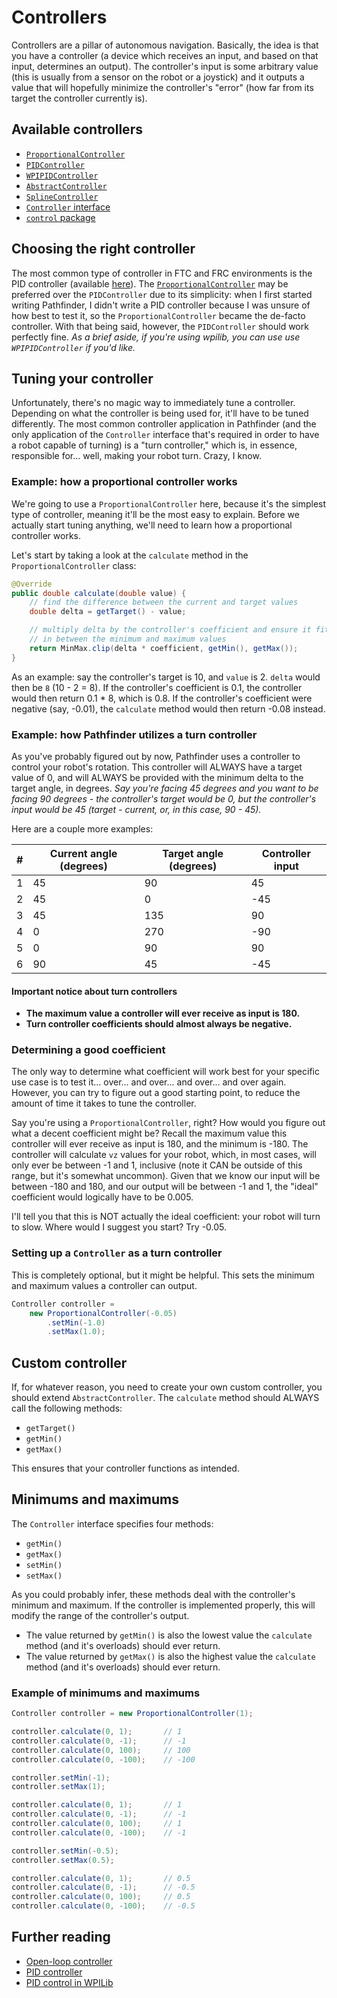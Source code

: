# Controllers
Controllers are a pillar of autonomous navigation. Basically, the idea is
that you have a controller (a device which receives an input, and based on
that input, determines an output). The controller's input is some arbitrary
value (this is usually from a sensor on the robot or a joystick) and it outputs
a value that will hopefully minimize the controller's "error" (how far from
its target the controller currently is).

## Available controllers
- [`ProportionalController`](../pathfinder2-kinematics/src/main/java/me/wobblyyyy/pathfinder2/control/ProportionalController.java)
- [`PIDController`](../pathfinder2-kinematics/src/main/java/me/wobblyyyy/pathfinder2/control/PIDController.java)
- [`WPIPIDController`](../pathfinder2-frc/src/main/java/me/wobblyyyy/pathfinder2/wpilib/WPIPIDController.java)
- [`AbstractController`](../pathfinder2-kinematics/src/main/java/me/wobblyyyy/pathfinder2/control/AbstractController.java)
- [`SplineController`](../pathfinder2-kinematics/src/main/java/me/wobblyyyy/pathfinder2/control/SplineController.java)
- [`Controller` interface](../pathfinder2-kinematics/src/main/java/me/wobblyyyy/pathfinder2/control/Controller.java)
- [`control` package](../pathfinder2-kinematics/src/main/java/me/wobblyyyy/pathfinder2/control/)

## Choosing the right controller
The most common type of controller in FTC and FRC environments is the PID
controller (available [here](../pathfinder2-kinematics/src/main/java/me/wobblyyyy/pathfinder2/control/PIDController.java)).
The [`ProportionalController`](../pathfinder2-kinematics/src/main/java/me/wobblyyyy/pathfinder2/control/ProportionalController.java)
may be preferred over the `PIDController` due to its simplicity: when I first
started writing Pathfinder, I didn't write a PID controller because I was unsure
of how best to test it, so the `ProportionalController` became the de-facto
controller. With that being said, however, the `PIDController` should work
perfectly fine. _As a brief aside, if you're using wpilib, you can use use
`WPIPIDController` if you'd like._

## Tuning your controller
Unfortunately, there's no magic way to immediately tune a controller.
Depending on what the controller is being used for, it'll have to be tuned
differently. The most common controller application in Pathfinder (and the only
application of the `Controller` interface that's required in order to have a
robot capable of turning) is a "turn controller," which is, in essence,
responsible for... well, making your robot turn. Crazy, I know.

### Example: how a proportional controller works
We're going to use a `ProportionalController` here, because it's the simplest
type of controller, meaning it'll be the most easy to explain. Before we
actually start tuning anything, we'll need to learn how a proportional
controller works.

Let's start by taking a look at the `calculate` method in the
`ProportionalController` class:
```java
@Override
public double calculate(double value) {
    // find the difference between the current and target values
    double delta = getTarget() - value;

    // multiply delta by the controller's coefficient and ensure it fits
    // in between the minimum and maximum values
    return MinMax.clip(delta * coefficient, getMin(), getMax());
}
```

As an example: say the controller's target is 10, and `value` is 2. `delta`
would then be `8` (10 - 2 = 8). If the controller's coefficient is 0.1, the
controller would then return 0.1 * 8, which is 0.8. If the controller's
coefficient were negative (say, -0.01), the `calculate` method would then
return -0.08 instead.

### Example: how Pathfinder utilizes a turn controller
As you've probably figured out by now, Pathfinder uses a controller to control
your robot's rotation. This controller will ALWAYS have a target value of 0,
and will ALWAYS be provided with the minimum delta to the target angle, in
degrees. _Say you're facing 45 degrees and you want to be facing 90 degrees -
the controller's target would be 0, but the controller's input would be 45
(target - current, or, in this case, 90 - 45)._

Here are a couple more examples:

| # | Current angle (degrees) | Target angle (degrees) | Controller input |
|---|-------------------------|------------------------|------------------|
| 1 | 45                      | 90                     | 45               |
| 2 | 45                      | 0                      | -45              |
| 3 | 45                      | 135                    | 90               |
| 4 | 0                       | 270                    | -90              |
| 5 | 0                       | 90                     | 90               |
| 6 | 90                      | 45                     | -45              |

#### Important notice about turn controllers
- __The maximum value a controller will ever receive as input is 180.__
- __Turn controller coefficients should almost always be negative.__

### Determining a good coefficient
The only way to determine what coefficient will work best for your specific use
case is to test it... over... and over... and over... and over again. However,
you can try to figure out a good starting point, to reduce the amount of time
it takes to tune the controller.

Say you're using a `ProportionalController`, right? How would you figure out
what a decent coefficient might be? Recall the maximum value this controller
will ever receive as input is 180, and the minimum is -180. The controller will
calculate `vz` values for your robot, which, in most cases, will only ever be
between -1 and 1, inclusive (note it CAN be outside of this range, but it's
somewhat uncommon). Given that we know our input will be between -180 and 180,
and our output will be between -1 and 1, the "ideal" coefficient would
logically have to be 0.005.

I'll tell you that this is NOT actually the ideal coefficient: your robot will
turn to slow. Where would I suggest you start? Try -0.05.

### Setting up a `Controller` as a turn controller
This is completely optional, but it might be helpful. This sets the minimum and
maximum values a controller can output.
```java
Controller controller =
    new ProportionalController(-0.05)
        .setMin(-1.0)
        .setMax(1.0);
```

## Custom controller
If, for whatever reason, you need to create your own custom controller, you
should extend `AbstractController`. The `calculate` method should ALWAYS call
the following methods:
- `getTarget()`
- `getMin()`
- `getMax()`

This ensures that your controller functions as intended.

## Minimums and maximums
The `Controller` interface specifies four methods:
- `getMin()`
- `getMax()`
- `setMin()`
- `setMax()`

As you could probably infer, these methods deal with the controller's minimum
and maximum. If the controller is implemented properly, this will modify the
range of the controller's output.
- The value returned by `getMin()` is also the lowest value the `calculate`
  method (and it's overloads) should ever return.
- The value returned by `getMax()` is also the highest value the `calculate`
  method (and it's overloads) should ever return.

### Example of minimums and maximums
```java
Controller controller = new ProportionalController(1);

controller.calculate(0, 1);       // 1
controller.calculate(0, -1);      // -1
controller.calculate(0, 100);     // 100
controller.calculate(0, -100);    // -100

controller.setMin(-1);
controller.setMax(1);

controller.calculate(0, 1);       // 1
controller.calculate(0, -1);      // -1
controller.calculate(0, 100);     // 1
controller.calculate(0, -100);    // -1

controller.setMin(-0.5);
controller.setMax(0.5);

controller.calculate(0, 1);       // 0.5
controller.calculate(0, -1);      // -0.5
controller.calculate(0, 100);     // 0.5
controller.calculate(0, -100);    // -0.5
```

## Further reading
- [Open-loop controller](https://en.wikipedia.org/wiki/Open-loop_controller)
- [PID controller](https://en.wikipedia.org/wiki/PID_controller)
- [PID control in WPILib](https://docs.wpilib.org/en/stable/docs/software/advanced-controls/controllers/pidcontroller.html)
